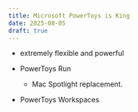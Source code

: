 ```yaml
---
title: Microsoft PowerToys is King
date: 2025-08-05
draft: true
---
```


- extremely flexible and powerful 
  
  
- PowerToys Run
	- Mac Spotlight replacement.
- PowerToys Workspaces

